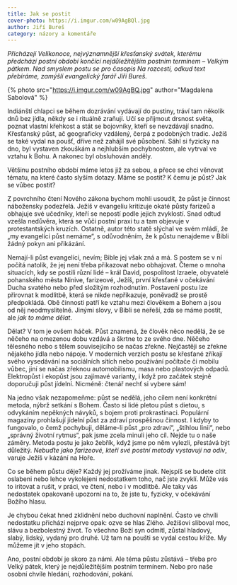```yaml
---
title: Jak se postit
cover-photo: https://i.imgur.com/w09AgBQl.jpg
author: Jiří Bureš
category: názory a komentáře
---
```


*Přicházejí Velikonoce, nejvýznamnější křesťanský svátek, kterému předchází postní období končící nejdůležitějším postním termínem – Velkým pátkem. Nad smyslem postu se pro časopis Na rozcestí, odkud text přebíráme, zamýšlí evangelický farář Jiří Bureš.*

{% photo src="https://i.imgur.com/w09AgBQ.jpg" author="Magdalena Sabolová" %}

Indiánští chlapci se během dozrávání vydávají do pustiny, tráví tam několik dnů bez jídla, někdy se i rituálně zraňují. Učí se přijmout drsnost světa, poznat vlastní křehkost a stát se bojovníky, kteří se nevzdávají snadno. Křesťanský půst, ač geograficky vzdálený, čerpá z podobných tradic. Ježíš se také vydal na poušť, dříve než zahájil své působení. Sáhl si fyzicky na dno, byl vystaven zkouškám a nejhlubším pochybnostem, ale vytrval ve vztahu k Bohu. A nakonec byl obsluhován anděly.

Většinu postního období máme letos již za sebou, a přece se chci věnovat tématu, na které často slyším dotazy. Máme se postit? K čemu je půst? Jak se vůbec postit?

Z povrchního čtení Nového zákona bychom mohli usoudit, že půst je činnost nábožensky podezřelá. Ježíš v evangeliu kritizuje okaté půsty farizeů a obhajuje své učedníky, kteří se nepostí podle jejich zvyklostí. Snad odtud vzešla nedůvěra, která se vůči postní praxi tu a tam objevuje v protestantských kruzích. Ostatně, autor této statě slýchal ve svém mládí, že „my evangelíci půst nemáme“, s odůvodněním, že k půstu nenajdeme v Bibli žádný pokyn ani přikázání. 

Nemají-li půst evangelíci, nevím; Bible jej však zná a má. S postem se v ní počítá natolik, že jej není třeba přikazovat nebo obhajovat. Čteme o mnoha situacích, kdy se postili různí lidé – král David, pospolitost Izraele, obyvatelé pohanského města Ninive, farizeové, Ježíš, první křesťané v očekávání Ducha svatého nebo před složitým rozhodnutím. Postavení postu lze přirovnat k modlitbě, která se nikde nepřikazuje, poněvadž se prostě předpokládá. Obě činnosti patří ke vztahu mezi člověkem a Bohem a jsou od něj neodmyslitelné. Jinými slovy, v Bibli se neřeší, zda se máme postit, ale *jak to máme dělat*.

Dělat? V tom je ovšem háček. Půst znamená, že člověk něco nedělá, že se něčeho na omezenou dobu vzdává a škrtne to ze svého dne. Něčeho tělesného nebo s tělem souvisejícího se načas zřekne. Nejčastěji se zřekne nějakého jídla nebo nápoje. V moderních verzích postu se křesťané zříkají svého vysedávání na sociálních sítích nebo používání počítače či mobilu vůbec, jiní se načas zřeknou automobilismu, masa nebo plastových odpadů. Elektropůst i ekopůst jsou zajímavé varianty, i když pro začátek stejně doporučuji půst jídelní. Nicméně: čtenář nechť si vybere sám!

Na jedno však nezapomeňme: půst se nedělá, jeho cílem není konkrétní metoda, nýbrž setkání s Bohem. Často si lidé pletou půst s dietou, s odvykáním nepěkných návyků, s bojem proti prokrastinaci. Populární magazíny prohlašují jídelní půst za zdraví prospěšnou činnost. I kdyby to fungovalo, o čemž pochybuji, děláme-li půst „pro zdraví“, „štíhlou linii“, nebo „správný životní rytmus“, pak jsme zcela minuli jeho cíl. Nejde tu o naše záměry. Metoda postu je jako žebřík, když jsme po něm vylezli, přestává být důležitý. *Nebuďte jako farizeové, kteří své postní metody vystavují na odiv*, varuje Ježíš v  kázání na Hoře.

Co se během půstu děje? Každý jej prožíváme jinak. Nejspíš se budete cítit oslabeni nebo lehce vykolejeni nedostatkem toho, nač jste zvyklí. Může vás to iritovat a rušit, v práci, ve čtení, nebo i v modlitbě. Ale taky vás nedostatek opakovaně upozorní na to, že jste tu, fyzicky, v očekávání Božího hlasu.

Je chybou čekat hned zklidnění nebo duchovní naplnění. Často ve chvíli nedostatku přichází nejprve opak: ozve se hlas Zlého. Ježíšovi sliboval moc, slávu a bezbolestný život. To všechno Boží syn odmítl, zůstal hladový, slabý, lidský, vydaný pro druhé. Už tam na poušti se vydal cestou kříže. My můžeme jít v jeho stopách. 

Ano, postní období je skoro za námi. Ale téma půstu zůstává – třeba pro Velký pátek, který je nejdůležitějším postním termínem. Nebo pro naše osobní chvíle hledání, rozhodování, pokání.